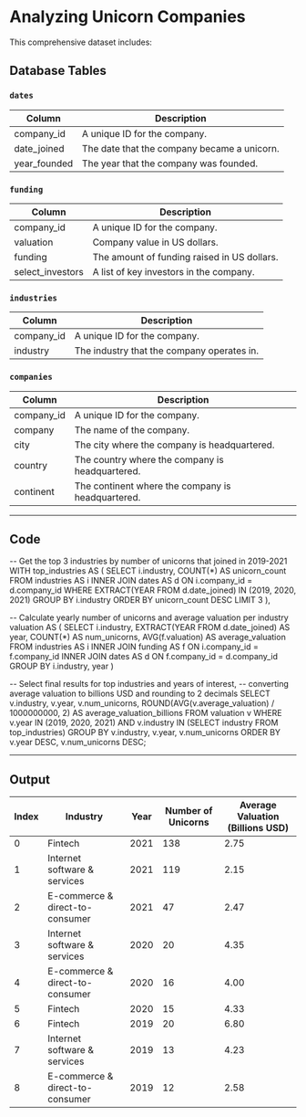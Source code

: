 # Analyzing Unicorn Companies

This comprehensive dataset includes:

## Database Tables

### `dates`

| Column      | Description                                 |
|-------------|---------------------------------------------|
| company_id  | A unique ID for the company.                 |
| date_joined | The date that the company became a unicorn. |
| year_founded| The year that the company was founded.       |

### `funding`

| Column          | Description                                 |
|-----------------|---------------------------------------------|
| company_id      | A unique ID for the company.                 |
| valuation       | Company value in US dollars.                  |
| funding         | The amount of funding raised in US dollars.  |
| select_investors| A list of key investors in the company.       |

### `industries`

| Column      | Description                              |
|-------------|------------------------------------------|
| company_id  | A unique ID for the company.              |
| industry    | The industry that the company operates in.|

### `companies`

| Column      | Description                                      |
|-------------|-------------------------------------------------|
| company_id  | A unique ID for the company.                      |
| company    | The name of the company.                          |
| city       | The city where the company is headquartered.     |
| country    | The country where the company is headquartered.  |
| continent  | The continent where the company is headquartered.|

---

## Code

-- Get the top 3 industries by number of unicorns that joined in 2019-2021
WITH top_industries AS (
    SELECT 
        i.industry,
        COUNT(*) AS unicorn_count
    FROM industries AS i
    INNER JOIN dates AS d ON i.company_id = d.company_id
    WHERE EXTRACT(YEAR FROM d.date_joined) IN (2019, 2020, 2021)
    GROUP BY i.industry
    ORDER BY unicorn_count DESC
    LIMIT 3
),

-- Calculate yearly number of unicorns and average valuation per industry
valuation AS (
    SELECT 
        i.industry,
        EXTRACT(YEAR FROM d.date_joined) AS year,
        COUNT(*) AS num_unicorns,
        AVG(f.valuation) AS average_valuation
    FROM industries AS i
    INNER JOIN funding AS f ON i.company_id = f.company_id
    INNER JOIN dates AS d ON f.company_id = d.company_id
    GROUP BY i.industry, year
)

-- Select final results for top industries and years of interest,
-- converting average valuation to billions USD and rounding to 2 decimals
SELECT 
    v.industry, 
    v.year, 
    v.num_unicorns, 
    ROUND(AVG(v.average_valuation) / 1000000000, 2) AS average_valuation_billions
FROM valuation v
WHERE v.year IN (2019, 2020, 2021)
  AND v.industry IN (SELECT industry FROM top_industries)
GROUP BY v.industry, v.year, v.num_unicorns
ORDER BY v.year DESC, v.num_unicorns DESC;


---

## Output

| Index | Industry                        | Year | Number of Unicorns| Average Valuation (Billions USD) |
|-------|---------------------------------|------|-------------------|----------------------------------|
| 0     | Fintech                         | 2021 | 138               | 2.75                             |
| 1     | Internet software & services    | 2021 | 119               | 2.15                             |
| 2     | E-commerce & direct-to-consumer | 2021 | 47                | 2.47                             |
| 3     | Internet software & services    | 2020 | 20                | 4.35                             |
| 4     | E-commerce & direct-to-consumer | 2020 | 16                | 4.00                             |
| 5     | Fintech                         | 2020 | 15                | 4.33                             |
| 6     | Fintech                         | 2019 | 20                | 6.80                             |
| 7     | Internet software & services    | 2019 | 13                | 4.23                             |
| 8     | E-commerce & direct-to-consumer | 2019 | 12                | 2.58                             |
